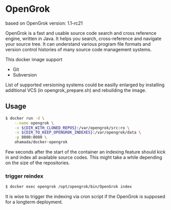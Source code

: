 # OpenGrok

based on OpenGrok version: 1.1-rc21

OpenGrok is a fast and usable source code search and cross reference engine, written in Java. It helps you search, cross-reference and navigate your source tree. It can understand various program file formats and version control histories of many source code management systems.

This docker image support
- Git
- Subversion

List of supported versioning systems could be easilly enlarged by installing additional VCS (in opengrok_prepare.sh) and rebuilding the image.

## Usage
```sh
$ docker run -d \
    --name opengrok \
    -v ${DIR_WITH_CLONED_REPOS}:/var/opengrok/src:ro \
    -v ${DIR_TO_KEEP_OPENGROK_INDEXES}:/var/opengrok/data \
    -p 8080:8080 \
    ohamada/docker-opengrok
```

Few seconds after the start of the container an indexing feature should kick in and index all available source codes. This might take a while depending on the size of the repositories.

### trigger reindex

```sh
$ docker exec opengrok /opt/opengrok/bin/OpenGrok index
```

It is wise to trigger the indexing via cron script if the OpenGrok is supposed for a longterm deployment.
